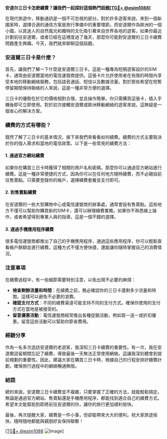 **安道尔三日卡怎麽續費？讓我們一起探討這個熱門話題[[TG💪+ @esim1088](https://t.me/s/esim1088)]**

在現代旅遊中，移動通訊是一個不可忽視的部分。對於許多遊客來說，來到一個新國家時，選擇合適的通信方案是旅行準備中的重要環節。而安道爾作為歐洲的一個小國，以其迷人的自然風光和獨特的文化吸引著來自世界各地的遊客。如果你最近計劃前往安道爾，或者已經在這裡度過了幾天，那麼你可能對安道爾的三日卡續費問題產生興趣。今天，我們就來聊聊這個話題。

### 安道爾三日卡是什麼？

首先，讓我們了解一下什麼是安道爾三日卡。這是一種專為短期遊客設計的SIM卡，通常由安道爾當地的電信運營商提供。這張卡片允許使用者在有限的時間內享受本地的移動網絡服務，包括語音通話、短信以及數據流量。對於那些希望在短暫停留期間保持聯絡的人來說，這是一種非常方便的選擇。

三日卡的優勢在於它的價格相對合理，並且操作簡單。你只需購買這張卡，插入手機後即可立即使用。對於初次接觸安道爾或歐洲移動網絡的遊客來說，這無疑是一個省心的解決方案。

### 續費的方式有哪些？

既然了解了三日卡的基本情況，接下來我們來看看如何續費。續費的方式主要取決於你的個人需求和當地的電信政策。以下是一些常見的續費方法：

#### 1. **通過官方網站續費**
   如果你在購買三日卡時獲得了相關的用戶名和密碼，那麼你可以通過官方網站進行續費。這是一種非常便捷的方式，因為你可以在任何地方隨時續費，而不必親自前往售賣點。只需要登錄你的帳戶，選擇續費套餐並支付即可。

#### 2. **到售賣點續費**
   在安道爾的一些大型購物中心或電信運營商的辦事處，通常會設有售賣點。這些地方不僅可以幫助你購買新的SIM卡，還可以辦理續費業務。如果你不熟悉線上操作，或者希望得到專業人員的指導，這是一個不錯的選擇。

#### 3. **通過手機應用程序續費**
   很多電信運營商都推出了自己的手機應用程序，通過這些應用程序，你可以輕鬆查看帳戶餘額並進行續費。這種方式不僅方便快捷，還能讓你隨時掌握自己的消費情況。

### 注意事項

在續費過程中，有一些細節需要特別注意，以免出現不必要的麻煩：

- **檢查剩餘流量和時間**：在續費之前，務必確認你的三日卡還剩多少流量和時間。這樣可以避免不必要的浪費。
- **確認支付方式**：不同的續費渠道可能支持不同的支付方式。確保你使用的支付方式在當地是被接受的。
- **留意優惠活動**：電信運營商經常推出各種促銷活動，例如買一送一或折扣優惠。留意這些活動可以幫助你節省費用。

### 經驗分享

作為一名多次造訪安道爾的老遊客，我深知三日卡續費的重要性。有一次，我在安道爾逗留期間忘記了續費，導致最後一天無法正常使用網絡。這讓我深刻體會到提前規劃的重要性。因此，建議大家在購買三日卡時，根據自己的行程安排好續費計劃，確保旅行過程中的網絡暢通無阻。

### 結語

總的來說，安道爾三日卡續費並不複雜，只要掌握了正確的方法，就能輕鬆搞定。無論是通過官方網站、售賣點還是手機應用程序，都能找到適合自己的續費方式。希望本文能幫助到即將前往安道爾的你，讓你的旅行更加順利愉快。

最後，再次提醒大家，續費是一件小事，但卻能帶來大大的便利。祝大家旅途愉快，隨時隨地都能與親朋好友保持聯繫！

[[TG💪+ @esim1088](https://t.me/s/esim1088) ![Image](https://i.postimg.cc/4NQfJmqS/Snipaste-2025-05-13-00-14-12.png)]
